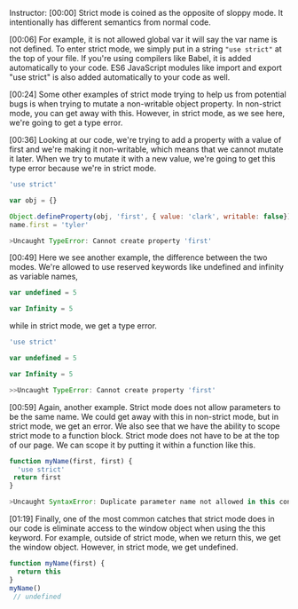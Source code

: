 Instructor: [00:00] Strict mode is coined as the opposite of sloppy mode. It intentionally has different semantics from normal code.

[00:06] For example, it is not allowed global var it will say the var name is not defined. To enter strict mode, we simply put in a string `"use strict"` at the top of your file. If you're using compilers like Babel, it is added automatically to your code. ES6 JavaScript modules like import and export "use strict" is also added automatically to your code as well.

[00:24] Some other examples of strict mode trying to help us from potential bugs is when trying to mutate a non-writable object property. In non-strict mode, you can get away with this. However, in strict mode, as we see here, we're going to get a type error.

[00:36] Looking at our code, we're trying to add a property with a value of first and we're making it non-writable, which means that we cannot mutate it later. When we try to mutate it with a new value, we're going to get this type error because we're in strict mode.

```js
'use strict'

var obj = {}

Object.defineProperty(obj, 'first', { value: 'clark', writable: false})
name.first = 'tyler'

>Uncaught TypeError: Cannot create property 'first'
```

[00:49] Here we see another example, the difference between the two modes. We're allowed to use reserved keywords like undefined and infinity as variable names,
```js
var undefined = 5

var Infinity = 5
```

while in strict mode, we get a type error.

```js
'use strict'

var undefined = 5

var Infinity = 5

>>Uncaught TypeError: Cannot create property 'first'
```

[00:59] Again, another example. Strict mode does not allow parameters to be the same name. We could get away with this in non-strict mode, but in strict mode, we get an error. We also see that we have the ability to scope strict mode to a function block. Strict mode does not have to be at the top of our page. We can scope it by putting it within a function like this.

```js
function myName(first, first) {
  'use strict'
 return first
}

>Uncaught SyntaxError: Duplicate parameter name not allowed in this context
```

[01:19] Finally, one of the most common catches that strict mode does in our code is eliminate access to the window object when using the this keyword. For example, outside of strict mode, when we return this, we get the window object. However, in strict mode, we get undefined.

```js
function myName(first) {
  return this
}
myName()
 // undefined
```
